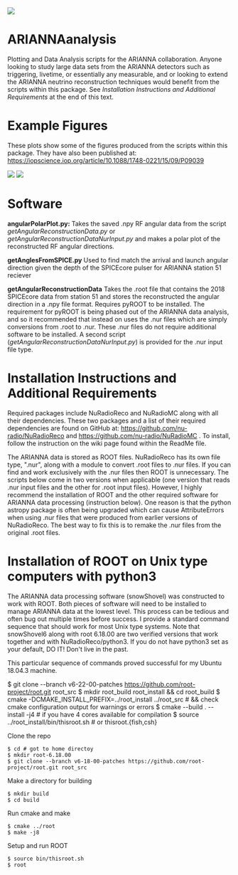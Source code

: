 <img src="https://pbs.twimg.com/media/EkYqKtbWsAYwkGC?format=jpg&name=large"/>

# ARIANNAanalysis

Plotting and Data Analysis scripts for the ARIANNA collaboration. Anyone looking to study large data sets from the ARIANNA detectors such as triggering, livetime, or essentially any measurable, and or looking to extend the ARIANNA neutrino reconstruction techniques would benefit from the scripts within this package. See *Installation Instructions and Additional Requirements* at the end of this text.

# Example Figures
These plots show some of the figures produced from the scripts within this package. They have also been published at: https://iopscience.iop.org/article/10.1088/1748-0221/15/09/P09039

<img src="https://pbs.twimg.com/media/Er90lZ-VgAIQKtF?format=jpg&name=large"/>

<img src="https://pbs.twimg.com/media/Er90oEhXAAIlPat?format=jpg&name=large"/>

# Software

**angularPolarPlot.py:**
Takes the saved .npy RF angular data from the script *getAngularReconstructionData.py* or *getAngularReconstructionDataNurInput.py* and makes a polar plot of the reconstructed RF angular directions.

**getAnglesFromSPICE.py**
Used to find match the arrival and launch angular direction given the depth of the SPICEcore pulser for ARIANNA station 51 reciever

**getAngularReconstructionData**
Takes the .root file that contains the 2018 SPICEcore data from station 51 and stores the reconstructed the angular direction in a .npy file format. Requires pyROOT to be installed. The requirement for pyROOT is being phased out of the ARIANNA data analysis, and so it recommended that instead on uses the .nur files which are simply conversions from .root to .nur. These .nur files do not require additional software to be installed. A second script (*getAngularReconstructionDataNurInput.py*) is provided for the .nur input file type.


# Installation Instructions and Additional Requirements

Required packages include NuRadioReco and NuRadioMC along with all their dependencies. These two packages and a list of their required dependencies are found on GitHub at:
https://github.com/nu-radio/NuRadioReco
and
https://github.com/nu-radio/NuRadioMC .
To install, follow the instruction on the wiki page found within the ReadMe file.

The ARIANNA data is stored as ROOT files. NuRadioReco has its own file type, ".nur", along with a module to convert .root files to .nur files. If you can find and work exclusively with the .nur files then ROOT is unnecessary. The scripts below come in two versions when applicable (one version that reads .nur input files and the other for .root input files). However, I highly recommend the installation of ROOT and the other required software for ARIANNA data processing (instruction below). One reason is that the python astropy package is often being upgraded which can cause AttributeErrors when using .nur files that were produced from earlier versions of NuRadioReco. The best way to fix this is to remake the .nur files from the original .root files.

# Installation of ROOT on Unix type computers with python3

The ARIANNA data processing software (snowShovel) was constructed to work with ROOT. Both pieces of software will need to be installed to manage ARIANNA data at the lowest level. This process can be tedious and often bug out multiple times before success. I provide a standard command sequence that should work for most Unix type systems. Note that snowShovel6 along with root 6.18.00 are two verified versions that work together and with NuRadioReco/python3. If you do not have python3 set as your default, DO IT! Don't live in the past.

This particular sequence of commands proved successful for my Ubuntu 18.04.3 machine.


$ git clone --branch v6-22-00-patches https://github.com/root-project/root.git root_src
$ mkdir root_build root_install && cd root_build
$ cmake -DCMAKE_INSTALL_PREFIX=../root_install ../root_src # && check cmake configuration output for warnings or errors
$ cmake --build . -- install -j4 # if you have 4 cores available for compilation
$ source ../root_install/bin/thisroot.sh # or thisroot.{fish,csh}

Clone the repo

    $ cd # got to home directoy
    $ mkdir root-6.18.00
    $ git clone --branch v6-18-00-patches https://github.com/root-project/root.git root_src

Make a directory for building

    $ mkdir build
    $ cd build

Run cmake and make

    $ cmake ../root
    $ make -j8

Setup and run ROOT

    $ source bin/thisroot.sh
    $ root

